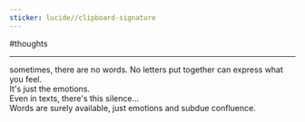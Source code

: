 ```yaml
---
sticker: lucide//clipboard-signature
---
```

#thoughts 

___

sometimes, there are no words. No letters put together can express what you feel.  
It's just the emotions.  
Even in texts, there's this silence...  
Words are surely available, just emotions and subdue confluence.  